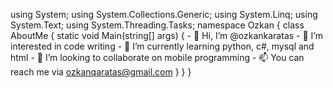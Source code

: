 using System;
using System.Collections.Generic;
using System.Linq;
using System.Text;
using System.Threading.Tasks;
namespace Ozkan
{
    class AboutMe
    {
        static void Main(string[] args)
       {
           - 👋 Hi, I’m @ozkankaratas
           - 👀 I’m interested in code writing 
           - 🌱 I’m currently learning python, c#, mysql and html 
           - 💞️ I’m looking to collaborate on mobile programming
           - 📫 You can reach me via ozkanqaratas@gmail.com
        }
    }
}

